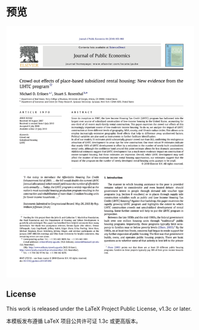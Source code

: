 <!-- Author: Tom Ben -->
<!-- Email: me@tomben.me -->

# 预览

![first-page-english](image/first-page-english.png)

## License

This work is released under the LaTeX Project Public License, v1.3c or later. 

本模板发布遵循 LaTeX 项目公共许可证 1.3c 或更高版本。 

